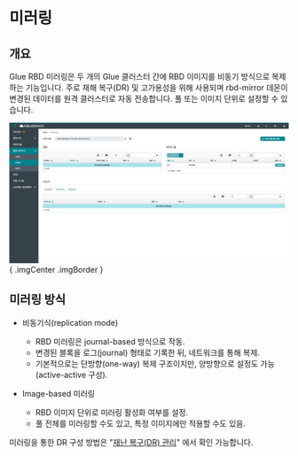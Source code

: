 # 미러링

## 개요
Glue RBD 미러링은 두 개의 Glue 클러스터 간에 RBD 이미지를 비동기 방식으로 복제하는 기능입니다. 주로 재해 복구(DR) 및 고가용성을 위해 사용되며 rbd-mirror 데몬이 변경된 데이터를 원격 클러스터로 자동 전송합니다. 풀 또는 이미지 단위로 설정할 수 있습니다.

![block-mirroring-overview](../../assets/images/admin-guide/glue/block/mirroring/block-mirroring-overview.png){ .imgCenter .imgBorder }

## 미러링 방식
* 비동기식(replication mode)
    * RBD 미러링은 journal-based 방식으로 작동.
    * 변경된 블록을 로그(journal) 형태로 기록한 뒤, 네트워크를 통해 복제.
    * 기본적으로는 단방향(one-way) 복제 구조이지만, 양방향으로 설정도 가능 (active-active 구성).

* Image-based 미러링
    * RBD 이미지 단위로 미러링 활성화 여부를 설정.
    * 풀 전체를 미러링할 수도 있고, 특정 이미지에만 적용할 수도 있음.

미러링을 통한 DR 구성 방법은 "[재난 복구(DR) 관리](/administration/mold/dr-mngt-guide)" 에서 확인 가능합니다.
